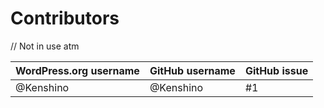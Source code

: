 # Contributors

// Not in use atm

| WordPress.org username | GitHub username | GitHub issue |
| ---- | ---- | ---- |
| @Kenshino | @Kenshino | #1 |

